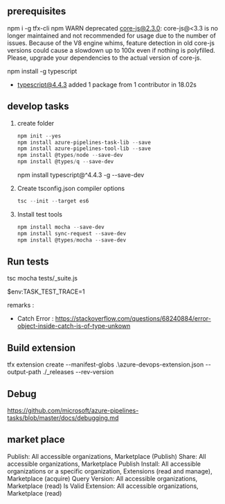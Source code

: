 ## prerequisites

 npm i -g tfx-cli
 npm WARN deprecated core-js@2.3.0: core-js@<3.3 is no longer maintained and not recommended for usage due to the number of issues. Because of the V8 engine whims, feature detection in old core-js versions could cause a slowdown up to 100x even if nothing is polyfilled. Please, upgrade your dependencies to the actual version of core-js.

 npm install -g typescript
 + typescript@4.4.3
added 1 package from 1 contributor in 18.02s

## develop tasks

1. create folder

    ```powershell
    npm init --yes
    npm install azure-pipelines-task-lib --save
    npm install azure-pipelines-tool-lib --save
    npm install @types/node --save-dev
    npm install @types/q --save-dev
    ```

    npm install typescript@^4.4.3 -g --save-dev

2. Create tsconfig.json compiler options

    ```powershell
    tsc --init --target es6
    ```

3. Install test tools

    ```powershell
    npm install mocha --save-dev
    npm install sync-request --save-dev
    npm install @types/mocha --save-dev
    ```

## Run tests

tsc
mocha tests/_suite.js

$env:TASK_TEST_TRACE=1

remarks :

+ Catch Error : <https://stackoverflow.com/questions/68240884/error-object-inside-catch-is-of-type-unkown>

## Build extension

tfx extension create --manifest-globs .\azure-devops-extension.json --output-path ./_releases --rev-version

## Debug

<https://github.com/microsoft/azure-pipelines-tasks/blob/master/docs/debugging.md>

## market place

Publish: All accessible organizations, Marketplace (Publish)
Share: All accessible organizations, Marketplace Publish
Install: All accessible organizations or a specific organization, Extensions (read and manage), Marketplace (acquire)
Query Version: All accessible organizations, Marketplace (read)
Is Valid Extension: All accessible organizations, Marketplace (read)